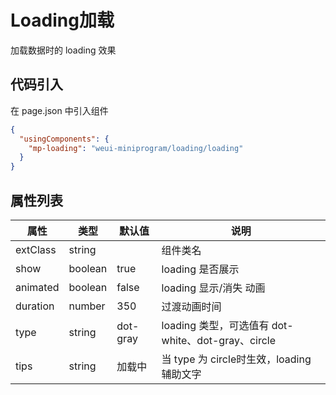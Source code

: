 # Loading加载
加载数据时的 loading 效果

## 代码引入
在 page.json 中引入组件
```json
{
  "usingComponents": {
    "mp-loading": "weui-miniprogram/loading/loading"
  }
}
```


## 属性列表
| 属性 | 类型 | 默认值 | 说明 |
| ---- | ---- | ------ | ---- |
| extClass | string |  | 组件类名 |
| show | boolean | true | loading 是否展示 |
| animated | boolean | false | loading 显示/消失 动画 |
| duration | number | 350 | 过渡动画时间 |
| type | string | dot-gray | loading 类型，可选值有 dot-white、dot-gray、circle |
| tips | string | 加载中 | 当 type 为 circle时生效，loading辅助文字 |
